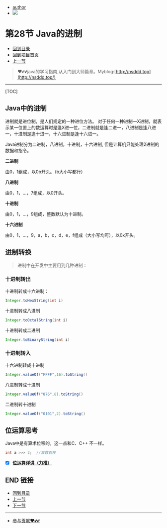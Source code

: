 + [author](https://github.com/3293172751)
+ <a href="https://github.com/3293172751" target="_blank"><img src="https://img.shields.io/badge/Github-xiongxinwei-inactive?style=social&logo=github"></a></p>

# 第28节 Java的进制

+ [回到目录](../README.md)
+ [回到项目首页](../../README.md)
+ [上一节](27.md)
> ❤️💕💕java的学习指南,从入门到大师篇章。Myblog:[http://nsddd.top](http://nsddd.top/)
---
[TOC]

## Java中的进制

进制就是进位制，是人们规定的一种进位方法。 对于任何一种进制—X进制，就表示某一位置上的数运算时是逢X进一位，二进制就是逢二进一，八进制是逢八进一，十进制是逢十进一，十六进制是逢十六进一。

Java进制分为二进制，八进制，十进制，十六进制, 但是计算机只能处理2进制的数据和指令。

**二进制**

由0，1组成，以0b开头。（b大小写都行）

**八进制**

由0，1，…，7组成，以0开头。

**十进制**

由0，1，…，9组成，整数默认为十进制。

**十六进制**

由0，1，…，9，a，b，c，d，e，f组成（大小写均可），以0x开头。



## 进制转换



> 进制中在开发中主要用到几种进制：

### 十进制转出

十进制转成十六进制： 

```java
Integer.toHexString(int i) 
```

十进制转成八进制 

```java
Integer.toOctalString(int i) 
```

十进制转成二进制 

```java
Integer.toBinaryString(int i) 
```



### 十进制转入

十六进制转成十进制 

```java
Integer.valueOf("FFFF",16).toString() 
```

八进制转成十进制 

```java
Integer.valueOf("876",8).toString() 
```

二进制转十进制 

```java
Integer.valueOf("0101",2).toString() 
```



## 位运算思考

Java中是有算术位移的，这一点和C、C++ 不一样。

```java
int a >>> 2;  //算数右移
```

+ [x] [**位运算详讲（力推）**](https://github.com/3293172751/cs-awesome-Block_Chain/blob/master/Gomd_super/bitwise.md)



## END 链接

+ [回到目录](../README.md)
+ [上一节](27.md)
+ [下一节](29.md)
---
+ [参与贡献❤️💕💕](https://github.com/3293172751/Block_Chain/blob/master/Git/git-contributor.md)